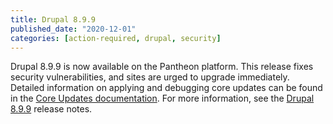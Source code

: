 ```yaml
---
title: Drupal 8.9.9
published_date: "2020-12-01"
categories: [action-required, drupal, security]
---
```

Drupal 8.9.9 is now available on the Pantheon platform. This release fixes security vulnerabilities, and sites are urged to upgrade immediately. Detailed information on applying and debugging core updates can be found in the [Core Updates documentation](/core-updates). For more information, see the [Drupal 8.9.9](https://www.drupal.org/project/drupal/releases/8.9.9) release notes.

